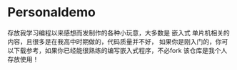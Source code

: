 # Personaldemo
存放我学习编程以来感想而发制作的各种小玩意，大多数是 嵌入式 单片机相关的内容，且很多是在我高中时期做的，代码质量并不好，
如果你是刚入门的，你可以下载参考，如果你已经能很熟练的编写嵌入式程序，不必fork
该仓库是我个人存放使用！
